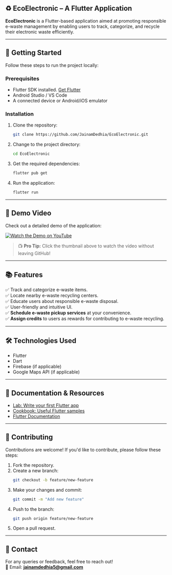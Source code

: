 ## ♻️ **EcoElectronic** – A Flutter Application

**EcoElectronic** is a Flutter-based application aimed at promoting responsible e-waste management by enabling users to track, categorize, and recycle their electronic waste efficiently.

---

## 🚀 **Getting Started**

Follow these steps to run the project locally:

### Prerequisites
- Flutter SDK installed. [Get Flutter](https://docs.flutter.dev/get-started/install)
- Android Studio / VS Code
- A connected device or Android/iOS emulator

### Installation

1. Clone the repository:
   ```bash
   git clone https://github.com/JainamDedhia/EcoElectronic.git
   ```
2. Change to the project directory:
   ```bash
   cd EcoElectronic
   ```
3. Get the required dependencies:
   ```bash
   flutter pub get
   ```
4. Run the application:
   ```bash
   flutter run
   ```

---

## 🎥 **Demo Video**

Check out a detailed demo of the application:  

[![Watch the Demo on YouTube](https://img.youtube.com/vi/JuJvWge70us/maxresdefault.jpg)](https://youtu.be/JuJvWge70us)

> 📺 **Pro Tip:** Click the thumbnail above to watch the video without leaving GitHub!

---

## 📚 **Features**

✅ Track and categorize e-waste items.  
✅ Locate nearby e-waste recycling centers.  
✅ Educate users about responsible e-waste disposal.  
✅ User-friendly and intuitive UI.  
✅ **Schedule e-waste pickup services** at your convenience.  
✅ **Assign credits** to users as rewards for contributing to e-waste recycling.  

---

## 🛠️ **Technologies Used**

- Flutter
- Dart
- Firebase (if applicable)
- Google Maps API (if applicable)

---

## 📄 **Documentation & Resources**

- [Lab: Write your first Flutter app](https://docs.flutter.dev/get-started/codelab)  
- [Cookbook: Useful Flutter samples](https://docs.flutter.dev/cookbook)  
- [Flutter Documentation](https://docs.flutter.dev/)

---

## 🤝 **Contributing**

Contributions are welcome! If you'd like to contribute, please follow these steps:

1. Fork the repository.
2. Create a new branch:
   ```bash
   git checkout -b feature/new-feature
   ```
3. Make your changes and commit:
   ```bash
   git commit -m "Add new feature"
   ```
4. Push to the branch:
   ```bash
   git push origin feature/new-feature
   ```
5. Open a pull request.

---

## 📧 **Contact**

For any queries or feedback, feel free to reach out!  
📩 Email: **jainamdedhia5@gmail.com**  
